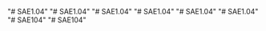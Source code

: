 "# SAE1.04" 
"# SAE1.04" 
"# SAE1.04" 
"# SAE1.04" 
"# SAE1.04" 
"# SAE1.04" 
"# SAE104" 
"# SAE104" 
